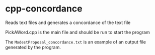 # cpp-concordance
Reads text files and generates a concordance of the text file

PickAWord.cpp is the main file and should be run to start the program

The `ModestProposal_concordance.txt` is an example of an output file generated by the program.
